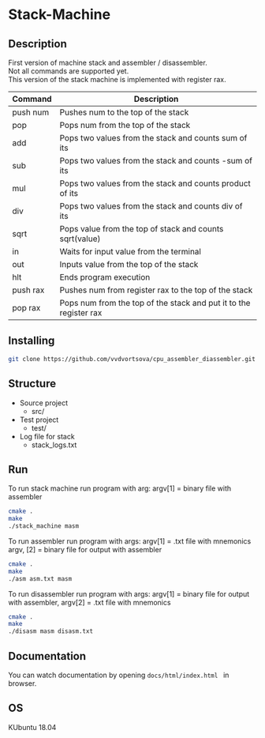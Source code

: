 # Stack-Machine

## Description
First version of machine stack and assembler / disassembler.\
Not all commands are supported yet.\
This version of the stack machine is implemented with register rax.

| Command | Description |
| --- | --- |
| push num| Pushes num to the top of the stack |
| pop | Pops num from the top of the stack |
| add | Pops two values from the stack and counts sum of its |
| sub | Pops two values from the stack and counts -sum of its |
| mul | Pops two values from the stack and counts product of its |
| div | Pops two values from the stack and counts div of its |
| sqrt | Pops value from the top of stack and counts sqrt(value) |
| in | Waits for input value from the terminal|
| out | Inputs value from the top of the stack|
| hlt | Еnds program execution |
| push rax| Pushes num from register rax to the top of the stack |
| pop rax| Pops num from the top of the stack and put it to the register rax|




## Installing
```bash
git clone https://github.com/vvdvortsova/cpu_assembler_diassembler.git
```
## Structure
- Source project 
    - src/
- Test project
    - test/
- Log file for stack
    - stack_logs.txt
## Run

To run stack machine run program with arg: argv[1] = binary file with assembler
```bash
cmake .
make
./stack_machine masm
```
To run assembler run program with args: argv[1] = .txt file with mnemonics argv, [2] = binary file for output with assembler

```bash
cmake .
make
./asm asm.txt masm
```
To run disassembler run program with args: argv[1] = binary file for output with assembler, argv[2] = .txt file with mnemonics

```bash
cmake .
make
./disasm masm disasm.txt
```

## Documentation
You can watch documentation by opening
```docs/html/index.html ``` in browser.

## OS
 KUbuntu 18.04